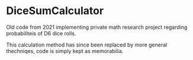 # DiceSumCalculator
Old code from 2021 implementing private math research project regarding probabiliteis of D6 dice rolls.

This calculation method has since been replaced by more general thechniqes, code is simply kept as memorabilia.
